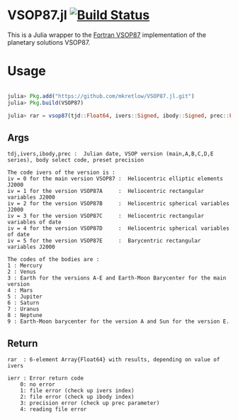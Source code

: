 # VSOP87.jl [![Build Status](https://travis-ci.org/mkretlow/VSOP87.jl.png?branch=master)](https://travis-ci.org/mkretlow/VSOP87.jl)

This is a Julia wrapper to the [Fortran VSOP87](https://github.com/ctdk/vsop87) implementation of the planetary solutions VSOP87. 

# Usage

```julia

julia> Pkg.add("https://github.com/mkretlow/VSOP87.jl.git")
julia> Pkg.build(VSOP87)

julia> rar = vsop87(tjd::Float64, ivers::Signed, ibody::Signed, prec::Float64)
```
## Args

    tdj,ivers,ibody,prec :  Julian date, VSOP version (main,A,B,C,D,E series), body select code, preset precision

    The code ivers of the version is :
    iv = 0 for the main version VSOP87 :  Heliocentric elliptic elements J2000
    iv = 1 for the version VSOP87A     :  Heliocentric rectangular variables J2000
    iv = 2 for the version VSOP87B     :  Heliocentric spherical variables J2000
    iv = 3 for the version VSOP87C     :  Heliocentric rectangular variables of date
    iv = 4 for the version VSOP87D     :  Heliocentric spherical variables of date
    iv = 5 for the version VSOP87E     :  Barycentric rectangular variables J2000

    The codes of the bodies are :
    1 : Mercury
    2 : Venus
    3 : Earth for the versions A-E and Earth-Moon Barycenter for the main version
    4 : Mars
    5 : Jupiter
    6 : Saturn
    7 : Uranus
    8 : Neptune
    9 : Earth-Moon barycenter for the version A and Sun for the version E.


## Return
    rar  : 6-element Array{Float64} with results, depending on value of ivers

    ierr : Error return code
        0: no error
        1: file error (check up ivers index)
        2: file error (check up ibody index)
        3: precision error (check up prec parameter)
        4: reading file error
